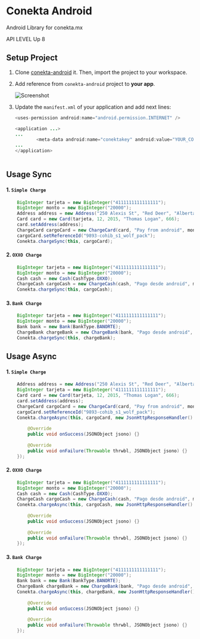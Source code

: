 Conekta Android
===============

Android Library for conekta.mx

API LEVEL Up 8

## Setup Project
1. Clone [conekta-android](https://github.com/javikin/conekta-android.git) it. Then, import the project to your workspace.
 
2. Add reference from `conekta-android` project to **your app**.

    ![Screenshot](https://raw.github.com/javikin/conekta-android/master/refs/import.png)
    
3. Update the `manifest.xml` of your application and add next lines:

	``` java
	<uses-permission android:name="android.permission.INTERNET" />
	
	<application ...>
	...
        	<meta-data android:name="conektakey" android:value="YOUR_CONEKTAKEY" />
	...
	</application>
	
	
	
## Usage Sync

#### 1. `Simple Charge`

``` java
	BigInteger tarjeta = new BigInteger("4111111111111111");
	BigInteger monto = new BigInteger("20000");
	Address address = new Address("250 Alexis St", "Red Deer", "Alberta", "Canada", "T4N 0B8");
	Card card = new Card(tarjeta, 12, 2015, "Thomas Logan", 666);
	card.setAddress(address);
	ChargeCard cargoCard = new ChargeCard(card, "Pay from android", monto, Currency.MXN);
	cargoCard.setReferenceId("9893-cohib_s1_wolf_pack");
	Conekta.chargeSync(this, cargoCard);
```        
#### 2. `OXXO Charge`
``` java
	BigInteger tarjeta = new BigInteger("4111111111111111");
	BigInteger monto = new BigInteger("20000");
	Cash cash = new Cash(CashType.OXXO);
	ChargeCash cargoCash = new ChargeCash(cash, "Pago desde android", monto, Currency.MXN);
	Conekta.chargeSync(this, cargoCash);
```         
#### 3. `Bank Charge`
``` java
	BigInteger tarjeta = new BigInteger("4111111111111111");
	BigInteger monto = new BigInteger("20000");
	Bank bank = new Bank(BankType.BANORTE);
	ChargeBank chargeBank = new ChargeBank(bank, "Pago desde android", monto, Currency.MXN);
	Conekta.chargeSync(this, chargeBank);
```
## Usage Async
#### 1. `Simple Charge`
``` java
	Address address = new Address("250 Alexis St", "Red Deer", "Alberta", "Canada", "T4N 0B8");
	BigInteger tarjeta = new BigInteger("4111111111111111");
	Card card = new Card(tarjeta, 12, 2015, "Thomas Logan", 666);
	card.setAddress(address);
	ChargeCard cargoCard = new ChargeCard(card, "Pay from android", monto, Currency.MXN);
	cargoCard.setReferenceId("9893-cohib_s1_wolf_pack");
	Conekta.chargeAsync(this, cargoCard, new JsonHttpResponseHandler() {
	
		@Override
		public void onSuccess(JSONObject jsono) {}
		
		@Override
		public void onFailure(Throwable thrwbl, JSONObject jsono) {}
	});
```
        
#### 2. `OXXO Charge`
``` java
	BigInteger tarjeta = new BigInteger("4111111111111111");
	BigInteger monto = new BigInteger("20000");
	Cash cash = new Cash(CashType.OXXO);
	ChargeCash cargoCash = new ChargeCash(cash, "Pago desde android", monto, Currency.MXN);
	Conekta.chargeAsync(this, cargoCash, new JsonHttpResponseHandler() {
	
		@Override
		public void onSuccess(JSONObject jsono) {}
		
		@Override
		public void onFailure(Throwable thrwbl, JSONObject jsono) {}
	});
```        
#### 3. `Bank Charge`
``` java
	BigInteger tarjeta = new BigInteger("4111111111111111");
	BigInteger monto = new BigInteger("20000");
	Bank bank = new Bank(BankType.BANORTE);
	ChargeBank chargeBank = new ChargeBank(bank, "Pago desde android", monto, Currency.MXN);
	Conekta.chargeAsync(this, chargeBank, new JsonHttpResponseHandler() {
	
		@Override
		public void onSuccess(JSONObject jsono) {}
		
		@Override
		public void onFailure(Throwable thrwbl, JSONObject jsono) {}
	});
```
        
        
        
        
